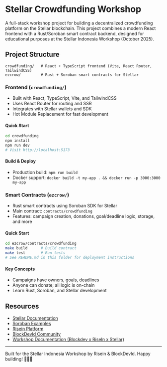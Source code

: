 # Stellar Crowdfunding Workshop

A full-stack workshop project for building a decentralized crowdfunding platform on the Stellar blockchain. This project combines a modern React frontend with a Rust/Soroban smart contract backend, designed for educational purposes at the Stellar Indonesia Workshop (October 2025).

## Project Structure

```
crowdfunding/   # React + TypeScript frontend (Vite, React Router, TailwindCSS)
ezcrow/         # Rust + Soroban smart contracts for Stellar
```

### Frontend (`crowdfunding/`)

- Built with React, TypeScript, Vite, and TailwindCSS
- Uses React Router for routing and SSR
- Integrates with Stellar wallets and SDK
- Hot Module Replacement for fast development

#### Quick Start

```bash
cd crowdfunding
npm install
npm run dev
# Visit http://localhost:5173
```

#### Build & Deploy

- Production build: `npm run build`
- Docker support: `docker build -t my-app . && docker run -p 3000:3000 my-app`

### Smart Contracts (`ezcrow/`)

- Rust smart contracts using Soroban SDK for Stellar
- Main contract: `contracts/crowdfunding`
- Features: campaign creation, donations, goal/deadline logic, storage, and more

#### Quick Start

```bash
cd ezcrow/contracts/crowdfunding
make build      # Build contract
make test       # Run tests
# See README.md in this folder for deployment instructions
```

#### Key Concepts

- Campaigns have owners, goals, deadlines
- Anyone can donate; all logic is on-chain
- Learn Rust, Soroban, and Stellar development

## Resources

- [Stellar Documentation](https://developers.stellar.org/)
- [Soroban Examples](https://github.com/stellar/soroban-examples)
- [Risein Platform](https://risein.com/)
- [BlockDevId Community](https://blockdev.id/)
- [Workshop Documentation (Blockdev x RiseIn x Stellar) ](https://blockdev-stellar.pages.dev)

---

Built for the Stellar Indonesia Workshop by Risein & BlockDevId. Happy building! 🚀🇮🇩
